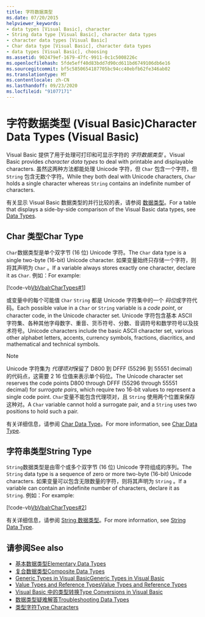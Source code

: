 ```yaml
---
title: 字符数据类型
ms.date: 07/20/2015
helpviewer_keywords:
- data types [Visual Basic], character
- String data type [Visual Basic], character data types
- character data types [Visual Basic]
- Char data type [Visual Basic], character data types
- data types [Visual Basic], choosing
ms.assetid: 902479ef-1679-47fc-9911-0c1c5008226c
ms.openlocfilehash: 5fde5eff40d83bdd7d90cd611bd6749106db6e16
ms.sourcegitcommit: bf5c5850654187705bc94cc40ebfb62fe346ab02
ms.translationtype: MT
ms.contentlocale: zh-CN
ms.lasthandoff: 09/23/2020
ms.locfileid: "91077171"
---
```

# <a name="character-data-types-visual-basic"></a><span data-ttu-id="00fdb-102">字符数据类型 (Visual Basic)</span><span class="sxs-lookup"><span data-stu-id="00fdb-102">Character Data Types (Visual Basic)</span></span>

<span data-ttu-id="00fdb-103">Visual Basic 提供了用于处理可打印和可显示字符的 *字符数据类型* 。</span><span class="sxs-lookup"><span data-stu-id="00fdb-103">Visual Basic provides *character data types* to deal with printable and displayable characters.</span></span> <span data-ttu-id="00fdb-104">虽然这两种方法都能处理 Unicode 字符，但 `Char` 包含一个字符，但 `String` 包含无数个字符。</span><span class="sxs-lookup"><span data-stu-id="00fdb-104">While they both deal with Unicode characters, `Char` holds a single character whereas `String` contains an indefinite number of characters.</span></span>  
  
 <span data-ttu-id="00fdb-105">有关显示 Visual Basic 数据类型的并行比较的表，请参阅 [数据类型](../../../language-reference/data-types/index.md)。</span><span class="sxs-lookup"><span data-stu-id="00fdb-105">For a table that displays a side-by-side comparison of the Visual Basic data types, see [Data Types](../../../language-reference/data-types/index.md).</span></span>  
  
## <a name="char-type"></a><span data-ttu-id="00fdb-106">Char 类型</span><span class="sxs-lookup"><span data-stu-id="00fdb-106">Char Type</span></span>  

 <span data-ttu-id="00fdb-107">`Char`数据类型是单个双字节 (16 位) Unicode 字符。</span><span class="sxs-lookup"><span data-stu-id="00fdb-107">The `Char` data type is a single two-byte (16-bit) Unicode character.</span></span> <span data-ttu-id="00fdb-108">如果变量始终只存储一个字符，则将其声明为 `Char` 。</span><span class="sxs-lookup"><span data-stu-id="00fdb-108">If a variable always stores exactly one character, declare it as `Char`.</span></span> <span data-ttu-id="00fdb-109">例如：</span><span class="sxs-lookup"><span data-stu-id="00fdb-109">For example:</span></span>  
  
 [!code-vb[VbVbalrCharTypes#1](~/samples/snippets/visualbasic/VS_Snippets_VBCSharp/vbvbalrchartypes/vb/module1.vb#1)]
  
 <span data-ttu-id="00fdb-110">或变量中的每个可能值 `Char` `String` 都是 Unicode 字符集中的一个 *码位*或字符代码。</span><span class="sxs-lookup"><span data-stu-id="00fdb-110">Each possible value in a `Char` or `String` variable is a *code point*, or character code, in the Unicode character set.</span></span> <span data-ttu-id="00fdb-111">Unicode 字符包含基本 ASCII 字符集、各种其他字母数字、重音、货币符号、分数、音调符号和数学符号以及技术符号。</span><span class="sxs-lookup"><span data-stu-id="00fdb-111">Unicode characters include the basic ASCII character set, various other alphabet letters, accents, currency symbols, fractions, diacritics, and mathematical and technical symbols.</span></span>  
  
> [!NOTE]
> <span data-ttu-id="00fdb-112">Unicode 字符集为 *代理项对*保留了 D800 到 DFFF (55296 到 55551 decimal) 的代码点，这需要 2 16 位值来表示单个码位。</span><span class="sxs-lookup"><span data-stu-id="00fdb-112">The Unicode character set reserves the code points D800 through DFFF (55296 through 55551 decimal) for *surrogate pairs*, which require two 16-bit values to represent a single code point.</span></span> <span data-ttu-id="00fdb-113">`Char`变量不能包含代理项对，且 `String` 使用两个位置来保存这种对。</span><span class="sxs-lookup"><span data-stu-id="00fdb-113">A `Char` variable cannot hold a surrogate pair, and a `String` uses two positions to hold such a pair.</span></span>  
  
 <span data-ttu-id="00fdb-114">有关详细信息，请参阅 [Char Data Type](../../../language-reference/data-types/char-data-type.md)。</span><span class="sxs-lookup"><span data-stu-id="00fdb-114">For more information, see [Char Data Type](../../../language-reference/data-types/char-data-type.md).</span></span>  
  
## <a name="string-type"></a><span data-ttu-id="00fdb-115">字符串类型</span><span class="sxs-lookup"><span data-stu-id="00fdb-115">String Type</span></span>  

 <span data-ttu-id="00fdb-116">`String`数据类型是由零个或多个双字节 (16 位) Unicode 字符组成的序列。</span><span class="sxs-lookup"><span data-stu-id="00fdb-116">The `String` data type is a sequence of zero or more two-byte (16-bit) Unicode characters.</span></span> <span data-ttu-id="00fdb-117">如果变量可以包含无限数量的字符，则将其声明为 `String` 。</span><span class="sxs-lookup"><span data-stu-id="00fdb-117">If a variable can contain an indefinite number of characters, declare it as `String`.</span></span> <span data-ttu-id="00fdb-118">例如：</span><span class="sxs-lookup"><span data-stu-id="00fdb-118">For example:</span></span>  
  
 [!code-vb[VbVbalrCharTypes#2](~/samples/snippets/visualbasic/VS_Snippets_VBCSharp/vbvbalrchartypes/vb/module1.vb#2)]
  
 <span data-ttu-id="00fdb-119">有关详细信息，请参阅 [String 数据类型](../../../language-reference/data-types/string-data-type.md)。</span><span class="sxs-lookup"><span data-stu-id="00fdb-119">For more information, see [String Data Type](../../../language-reference/data-types/string-data-type.md).</span></span>  
  
## <a name="see-also"></a><span data-ttu-id="00fdb-120">请参阅</span><span class="sxs-lookup"><span data-stu-id="00fdb-120">See also</span></span>

- [<span data-ttu-id="00fdb-121">基本数据类型</span><span class="sxs-lookup"><span data-stu-id="00fdb-121">Elementary Data Types</span></span>](elementary-data-types.md)
- [<span data-ttu-id="00fdb-122">复合数据类型</span><span class="sxs-lookup"><span data-stu-id="00fdb-122">Composite Data Types</span></span>](composite-data-types.md)
- [<span data-ttu-id="00fdb-123">Generic Types in Visual Basic</span><span class="sxs-lookup"><span data-stu-id="00fdb-123">Generic Types in Visual Basic</span></span>](generic-types.md)
- [<span data-ttu-id="00fdb-124">Value Types and Reference Types</span><span class="sxs-lookup"><span data-stu-id="00fdb-124">Value Types and Reference Types</span></span>](value-types-and-reference-types.md)
- [<span data-ttu-id="00fdb-125">Visual Basic 中的类型转换</span><span class="sxs-lookup"><span data-stu-id="00fdb-125">Type Conversions in Visual Basic</span></span>](type-conversions.md)
- [<span data-ttu-id="00fdb-126">数据类型疑难解答</span><span class="sxs-lookup"><span data-stu-id="00fdb-126">Troubleshooting Data Types</span></span>](troubleshooting-data-types.md)
- [<span data-ttu-id="00fdb-127">类型字符</span><span class="sxs-lookup"><span data-stu-id="00fdb-127">Type Characters</span></span>](type-characters.md)
